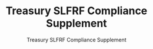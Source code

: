 ---
layout: resources-landing
title: "Treasury SLFRF Compliance Supplement"
subtitle: "Treasury SLFRF Compliance Supplement"
doc-link: ../assets/files/Treasury SLFRF Compliance Supplement Addendum 1 PDF.pdf
filters: federal-financial-assistance compliance-supplement 2021
fiscal_year: 2021
---